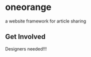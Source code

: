 oneorange
=========

a website framework for article sharing

Get Involved
------------
Designers needed!!!
